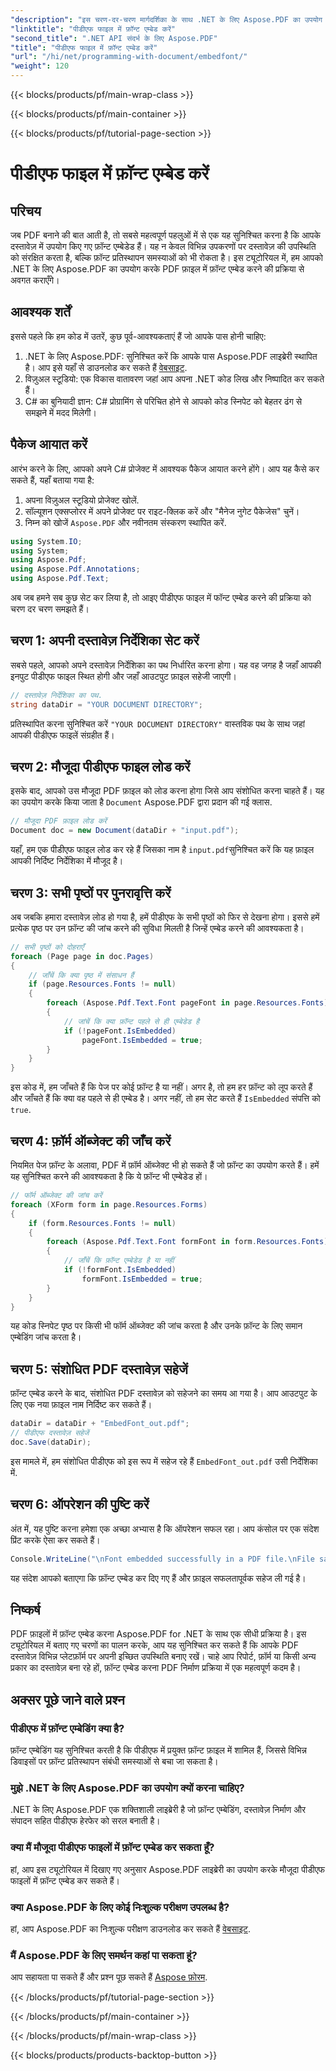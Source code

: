 ```yaml
---
"description": "इस चरण-दर-चरण मार्गदर्शिका के साथ .NET के लिए Aspose.PDF का उपयोग करके PDF फ़ाइल में फ़ॉन्ट एम्बेड करना सीखें। सुनिश्चित करें कि आपके दस्तावेज़ किसी भी डिवाइस पर सही ढंग से प्रदर्शित हों।"
"linktitle": "पीडीएफ फाइल में फ़ॉन्ट एम्बेड करें"
"second_title": ".NET API संदर्भ के लिए Aspose.PDF"
"title": "पीडीएफ फाइल में फ़ॉन्ट एम्बेड करें"
"url": "/hi/net/programming-with-document/embedfont/"
"weight": 120
---
```


{{< blocks/products/pf/main-wrap-class >}}

{{< blocks/products/pf/main-container >}}

{{< blocks/products/pf/tutorial-page-section >}}

# पीडीएफ फाइल में फ़ॉन्ट एम्बेड करें

## परिचय

जब PDF बनाने की बात आती है, तो सबसे महत्वपूर्ण पहलुओं में से एक यह सुनिश्चित करना है कि आपके दस्तावेज़ में उपयोग किए गए फ़ॉन्ट एम्बेडेड हैं। यह न केवल विभिन्न उपकरणों पर दस्तावेज़ की उपस्थिति को संरक्षित करता है, बल्कि फ़ॉन्ट प्रतिस्थापन समस्याओं को भी रोकता है। इस ट्यूटोरियल में, हम आपको .NET के लिए Aspose.PDF का उपयोग करके PDF फ़ाइल में फ़ॉन्ट एम्बेड करने की प्रक्रिया से अवगत कराएँगे। 

## आवश्यक शर्तें

इससे पहले कि हम कोड में उतरें, कुछ पूर्व-आवश्यकताएं हैं जो आपके पास होनी चाहिए:

1. .NET के लिए Aspose.PDF: सुनिश्चित करें कि आपके पास Aspose.PDF लाइब्रेरी स्थापित है। आप इसे यहाँ से डाउनलोड कर सकते हैं [वेबसाइट](https://releases.aspose.com/pdf/net/).
2. विज़ुअल स्टूडियो: एक विकास वातावरण जहां आप अपना .NET कोड लिख और निष्पादित कर सकते हैं।
3. C# का बुनियादी ज्ञान: C# प्रोग्रामिंग से परिचित होने से आपको कोड स्निपेट को बेहतर ढंग से समझने में मदद मिलेगी।

## पैकेज आयात करें

आरंभ करने के लिए, आपको अपने C# प्रोजेक्ट में आवश्यक पैकेज आयात करने होंगे। आप यह कैसे कर सकते हैं, यहाँ बताया गया है:

1. अपना विज़ुअल स्टूडियो प्रोजेक्ट खोलें.
2. सॉल्यूशन एक्सप्लोरर में अपने प्रोजेक्ट पर राइट-क्लिक करें और "मैनेज नुगेट पैकेजेस" चुनें।
3. निम्न को खोजें `Aspose.PDF` और नवीनतम संस्करण स्थापित करें.

```csharp
using System.IO;
using System;
using Aspose.Pdf;
using Aspose.Pdf.Annotations;
using Aspose.Pdf.Text;
```

अब जब हमने सब कुछ सेट कर लिया है, तो आइए पीडीएफ फाइल में फॉन्ट एम्बेड करने की प्रक्रिया को चरण दर चरण समझते हैं।

## चरण 1: अपनी दस्तावेज़ निर्देशिका सेट करें

सबसे पहले, आपको अपने दस्तावेज़ निर्देशिका का पथ निर्धारित करना होगा। यह वह जगह है जहाँ आपकी इनपुट पीडीएफ फाइल स्थित होगी और जहाँ आउटपुट फ़ाइल सहेजी जाएगी।

```csharp
// दस्तावेज़ निर्देशिका का पथ.
string dataDir = "YOUR DOCUMENT DIRECTORY";
```

प्रतिस्थापित करना सुनिश्चित करें `"YOUR DOCUMENT DIRECTORY"` वास्तविक पथ के साथ जहां आपकी पीडीएफ फाइलें संग्रहीत हैं।

## चरण 2: मौजूदा पीडीएफ फाइल लोड करें

इसके बाद, आपको उस मौजूदा PDF फ़ाइल को लोड करना होगा जिसे आप संशोधित करना चाहते हैं। यह का उपयोग करके किया जाता है `Document` Aspose.PDF द्वारा प्रदान की गई क्लास.

```csharp
// मौजूदा PDF फ़ाइल लोड करें
Document doc = new Document(dataDir + "input.pdf");
```

यहाँ, हम एक पीडीएफ फाइल लोड कर रहे हैं जिसका नाम है `input.pdf`सुनिश्चित करें कि यह फ़ाइल आपकी निर्दिष्ट निर्देशिका में मौजूद है।

## चरण 3: सभी पृष्ठों पर पुनरावृत्ति करें

अब जबकि हमारा दस्तावेज़ लोड हो गया है, हमें पीडीएफ के सभी पृष्ठों को फिर से देखना होगा। इससे हमें प्रत्येक पृष्ठ पर उन फ़ॉन्ट की जांच करने की सुविधा मिलती है जिन्हें एम्बेड करने की आवश्यकता है।

```csharp
// सभी पृष्ठों को दोहराएँ
foreach (Page page in doc.Pages)
{
    // जाँचें कि क्या पृष्ठ में संसाधन हैं
    if (page.Resources.Fonts != null)
    {
        foreach (Aspose.Pdf.Text.Font pageFont in page.Resources.Fonts)
        {
            // जांचें कि क्या फ़ॉन्ट पहले से ही एम्बेडेड है
            if (!pageFont.IsEmbedded)
                pageFont.IsEmbedded = true;
        }
    }
}
```

इस कोड में, हम जाँचते हैं कि पेज पर कोई फ़ॉन्ट है या नहीं। अगर है, तो हम हर फ़ॉन्ट को लूप करते हैं और जाँचते हैं कि क्या वह पहले से ही एम्बेड है। अगर नहीं, तो हम सेट करते हैं `IsEmbedded` संपत्ति को `true`.

## चरण 4: फ़ॉर्म ऑब्जेक्ट की जाँच करें

नियमित पेज फ़ॉन्ट के अलावा, PDF में फ़ॉर्म ऑब्जेक्ट भी हो सकते हैं जो फ़ॉन्ट का उपयोग करते हैं। हमें यह सुनिश्चित करने की आवश्यकता है कि ये फ़ॉन्ट भी एम्बेडेड हों।

```csharp
// फॉर्म ऑब्जेक्ट की जांच करें
foreach (XForm form in page.Resources.Forms)
{
    if (form.Resources.Fonts != null)
    {
        foreach (Aspose.Pdf.Text.Font formFont in form.Resources.Fonts)
        {
            // जाँचें कि फ़ॉन्ट एम्बेडेड है या नहीं
            if (!formFont.IsEmbedded)
                formFont.IsEmbedded = true;
        }
    }
}
```

यह कोड स्निपेट पृष्ठ पर किसी भी फॉर्म ऑब्जेक्ट की जांच करता है और उनके फ़ॉन्ट के लिए समान एम्बेडिंग जांच करता है।

## चरण 5: संशोधित PDF दस्तावेज़ सहेजें

फ़ॉन्ट एम्बेड करने के बाद, संशोधित PDF दस्तावेज़ को सहेजने का समय आ गया है। आप आउटपुट के लिए एक नया फ़ाइल नाम निर्दिष्ट कर सकते हैं।

```csharp
dataDir = dataDir + "EmbedFont_out.pdf";
// पीडीएफ दस्तावेज़ सहेजें
doc.Save(dataDir);
```

इस मामले में, हम संशोधित पीडीएफ को इस रूप में सहेज रहे हैं `EmbedFont_out.pdf` उसी निर्देशिका में.

## चरण 6: ऑपरेशन की पुष्टि करें

अंत में, यह पुष्टि करना हमेशा एक अच्छा अभ्यास है कि ऑपरेशन सफल रहा। आप कंसोल पर एक संदेश प्रिंट करके ऐसा कर सकते हैं।

```csharp
Console.WriteLine("\nFont embedded successfully in a PDF file.\nFile saved at " + dataDir);
```

यह संदेश आपको बताएगा कि फ़ॉन्ट एम्बेड कर दिए गए हैं और फ़ाइल सफलतापूर्वक सहेज ली गई है।

## निष्कर्ष

PDF फ़ाइलों में फ़ॉन्ट एम्बेड करना Aspose.PDF for .NET के साथ एक सीधी प्रक्रिया है। इस ट्यूटोरियल में बताए गए चरणों का पालन करके, आप यह सुनिश्चित कर सकते हैं कि आपके PDF दस्तावेज़ विभिन्न प्लेटफ़ॉर्म पर अपनी इच्छित उपस्थिति बनाए रखें। चाहे आप रिपोर्ट, फ़ॉर्म या किसी अन्य प्रकार का दस्तावेज़ बना रहे हों, फ़ॉन्ट एम्बेड करना PDF निर्माण प्रक्रिया में एक महत्वपूर्ण कदम है।

## अक्सर पूछे जाने वाले प्रश्न

### पीडीएफ में फ़ॉन्ट एम्बेडिंग क्या है?
फ़ॉन्ट एम्बेडिंग यह सुनिश्चित करती है कि पीडीएफ में प्रयुक्त फ़ॉन्ट फ़ाइल में शामिल हैं, जिससे विभिन्न डिवाइसों पर फ़ॉन्ट प्रतिस्थापन संबंधी समस्याओं से बचा जा सकता है।

### मुझे .NET के लिए Aspose.PDF का उपयोग क्यों करना चाहिए?
.NET के लिए Aspose.PDF एक शक्तिशाली लाइब्रेरी है जो फ़ॉन्ट एम्बेडिंग, दस्तावेज़ निर्माण और संपादन सहित पीडीएफ हेरफेर को सरल बनाती है।

### क्या मैं मौजूदा पीडीएफ फाइलों में फ़ॉन्ट एम्बेड कर सकता हूँ?
हां, आप इस ट्यूटोरियल में दिखाए गए अनुसार Aspose.PDF लाइब्रेरी का उपयोग करके मौजूदा पीडीएफ फाइलों में फ़ॉन्ट एम्बेड कर सकते हैं।

### क्या Aspose.PDF के लिए कोई निःशुल्क परीक्षण उपलब्ध है?
हां, आप Aspose.PDF का निःशुल्क परीक्षण डाउनलोड कर सकते हैं [वेबसाइट](https://releases.aspose.com/).

### मैं Aspose.PDF के लिए समर्थन कहां पा सकता हूं?
आप सहायता पा सकते हैं और प्रश्न पूछ सकते हैं [Aspose फ़ोरम](https://forum.aspose.com/c/pdf/10).

{{< /blocks/products/pf/tutorial-page-section >}}

{{< /blocks/products/pf/main-container >}}

{{< /blocks/products/pf/main-wrap-class >}}

{{< blocks/products/products-backtop-button >}}